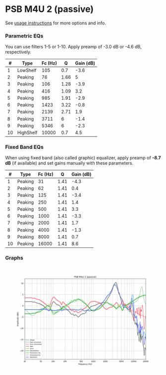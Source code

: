 # PSB M4U 2 (passive)
See [usage instructions](https://github.com/jaakkopasanen/AutoEq#usage) for more options and info.

### Parametric EQs
You can use filters 1-5 or 1-10. Apply preamp of -3.0 dB or -4.6 dB, respectively.

|   # | Type      |   Fc (Hz) |    Q |   Gain (dB) |
|-----|-----------|-----------|------|-------------|
|   1 | LowShelf  |       105 | 0.7  |        -3.6 |
|   2 | Peaking   |        76 | 1.66 |         5   |
|   3 | Peaking   |       106 | 1.28 |        -3.9 |
|   4 | Peaking   |       416 | 1.09 |         3.2 |
|   5 | Peaking   |       985 | 1.91 |        -2.9 |
|   6 | Peaking   |      1423 | 3.22 |        -0.8 |
|   7 | Peaking   |      2139 | 2.71 |         1.9 |
|   8 | Peaking   |      3711 | 6    |        -1.4 |
|   9 | Peaking   |      5346 | 6    |        -2.3 |
|  10 | HighShelf |     10000 | 0.7  |         4.5 |

### Fixed Band EQs
When using fixed band (also called graphic) equalizer, apply preamp of **-8.7 dB** (if available) and set gains manually with these parameters.

|   # | Type    |   Fc (Hz) |    Q |   Gain (dB) |
|-----|---------|-----------|------|-------------|
|   1 | Peaking |        31 | 1.41 |        -4.3 |
|   2 | Peaking |        62 | 1.41 |         0.4 |
|   3 | Peaking |       125 | 1.41 |        -3.4 |
|   4 | Peaking |       250 | 1.41 |         1.4 |
|   5 | Peaking |       500 | 1.41 |         3.3 |
|   6 | Peaking |      1000 | 1.41 |        -3.3 |
|   7 | Peaking |      2000 | 1.41 |         1.7 |
|   8 | Peaking |      4000 | 1.41 |        -1.3 |
|   9 | Peaking |      8000 | 1.41 |         0.7 |
|  10 | Peaking |     16000 | 1.41 |         8.6 |

### Graphs
![](./PSB%20M4U%202%20(passive).png)
